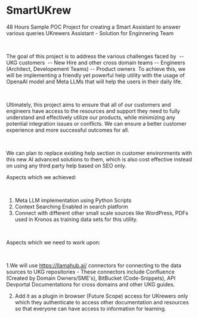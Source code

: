 # SmartUKrew
48 Hours Sample POC Project for creating a Smart Assistant to answer various queries
UKrewers Assistant - Solution for Enginnering Team

 

The goal of this project is to address the various challenges faced by 
-- UKG customers 
-- New Hire and other cross domain teams
-- Engineers (Architect, Developement Teams)
-- Product owners 
To achieve this, we will be implementing a friendly yet powerful help utility with the usage of OpenaAI model and Meta LLMs that will help the users in their daily life.

 

Ultimately, this project aims to ensure that all of our customers and engineers have access to the resources and support they need to fully understand and effectively utilize our products, while minimizing any potential integration issues or conflicts. We can ensure a better customer experience and more successful outcomes for all. 

 

We can plan to replace existing help section in customer environments with this new AI advanced solutions to them, which is also cost effective instead on using any third party help based on SEO only.


Aspects which we achieved:

 

1. Meta LLM implementation using Python Scripts
2. Context Searching Enabled in search platform
3. Connect with different other small scale sources like WordPress, PDFs used in Kronos as training data sets for this utility.  


 

Aspects which we need to work upon:

 

1.We will use https://llamahub.ai/ connectors for connecting to the data sources to UKG repositories - These connectors include Confluence (Created by Domain Owners/SME's), BitBucket (Code-Snippets), API Devportal Documentations for cross domains and other UKG guides.


2. Add it as a plugin in browser (Future Scope) access for UKrewers only which they authenticate to access other documentation and resources so that everyone can have access to information for learning.
